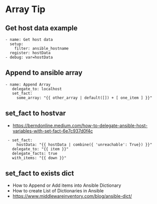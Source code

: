 # Array Tip

## Get host data example
```
- name: Get host data
  setup:
    filter: ansible_hostname
  register: hostData
- debug: var=hostData
```

## Append to ansible array
```
- name: Append Array 
   delegate_to: localhost
   set_fact:
     some_array: "{{ other_array | default([]) + [ one_item ] }}"
```

## set_fact to hostvar

-   <https://berndonline.medium.com/how-to-delegate-ansible-host-variables-with-set-fact-6e7c937d0f4c>

```
 - set_fact:
     hostData: "{{ hostData | combine({ 'unreachable': True}) }}"
   delegate_to: "{{ item }}"
   delegate_facts: true
   with_items: "{{ down }}"
```

## set_fact to exists dict

-   How to Append or Add items into Ansible Dictionary
-   How to create List of Dictionaries in Ansible
-   <https://www.middlewareinventory.com/blog/ansible-dict/>
